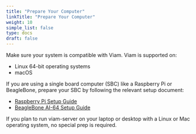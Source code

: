 ```yaml
---
title: "Prepare Your Computer"
linkTitle: "Prepare Your Computer"
weight: 10
simple_list: false
type: docs
draft: false
---
```


Make sure your system is compatible with Viam.
Viam is supported on:

- Linux 64-bit operating systems
- macOS

If you are using a single board computer (SBC) like a Raspberry Pi or BeagleBone, prepare your SBC by following the relevant setup document:

- [Raspberry Pi Setup Guide](/installation/prepare/rpi-setup/)
- [BeagleBone AI-64 Setup Guide](/installation/prepare/beaglebone-install/)

If you plan to run viam-server on your laptop or desktop with a Linux or Mac operating system, no special prep is required.
